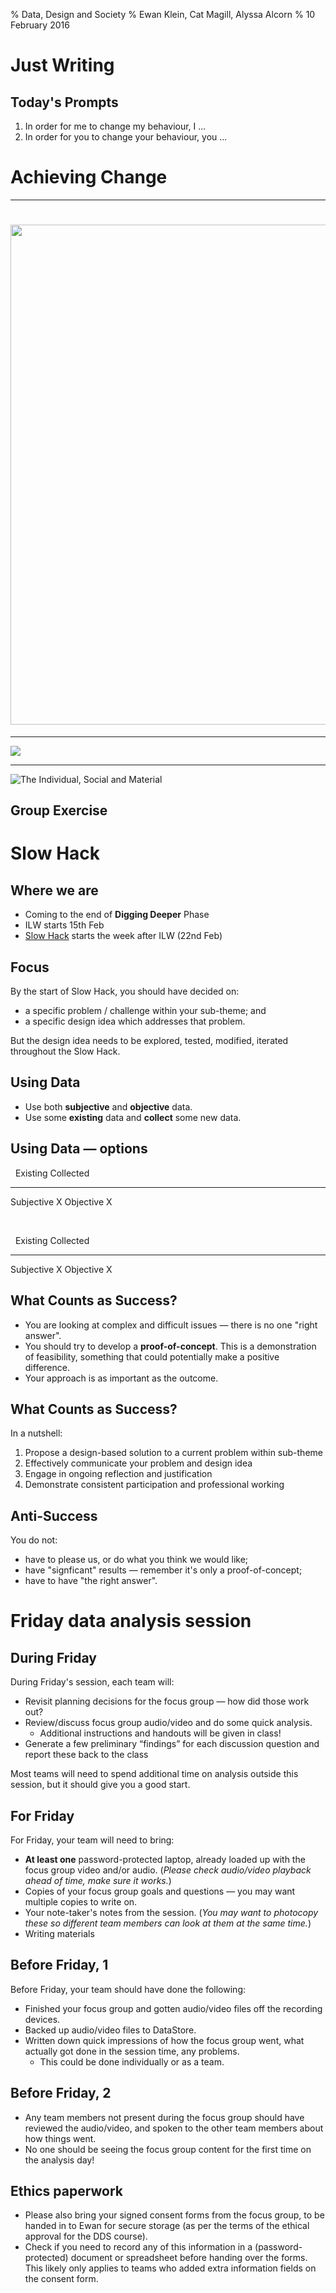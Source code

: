 % Data, Design and Society
% Ewan Klein, Cat Magill, Alyssa Alcorn
% 10 February 2016




# Just Writing

## Today's Prompts

1. In order for me to change my behaviour, I ...
2. In order for you to change your behaviour, you ...

# Achieving Change

---

<h1><img src="https://edinburghlivinglab.github.io/dds/images/smoking_kills.jpg" style="width: 800px;"></h1>

---

![](https://edinburghlivinglab.github.io/dds/images/no_smoking.png)

---

![The Individual, Social and Material](https://edinburghlivinglab.github.io/dds/images/ism.gif)

## Group Exercise 

<!-- * Decide in your team on some habit or behaviour that you each share (more or less) and would like to change.
* Think of examples in the past where you have tried to change your own behaviour:
    - cases where you have succeeded, and
    - cases where you have failed.
* Using this background material, come up with one or more scenarios which  illustrate some of the barriers to change that have emerged in your discussion. 
* Create characters based on yourself to inhabit these scenarios.
* Develop a role-play to highlight these scenarios.

## Group Exercise 2

* What did you learn

* Be clear about your goals
* Prepare 4 questions to elicit qualitative data, e.g.
    - explanations
    - interpretations
    - experiences
* Identify time slot, space
* Recruit 5 participants
* Assign team roles
* Book equipment -->


# Slow Hack

## Where we are

* Coming to the end of **Digging Deeper** Phase
* ILW starts 15th Feb
* [Slow Hack](https://edinburghlivinglab.github.io/dds/slow_hack/) starts the week after ILW (22nd Feb)

## Focus

By the start of Slow Hack, you should have decided on:

* a specific problem / challenge within your sub-theme; and
* a specific design idea which addresses that problem.

But the design idea needs to be explored, tested, modified, iterated throughout the Slow Hack.

## Using Data

* Use both **subjective** and **objective** data. 
* Use some **existing** data and **collect** some new data. 


## Using Data &mdash; options


&nbsp;      Existing   Collected
----------  --------   ---------
Subjective     X
Objective                  X

<br/>
 
&nbsp;      Existing   Collected
----------  --------   ---------
Subjective                 X
Objective       X


## What Counts as Success?

* You are looking at complex and difficult issues &mdash; there is no one "right answer".
* You should try to develop a **proof-of-concept**. This is a demonstration of feasibility, something that could potentially make a positive difference.
* Your approach is as important as the outcome.

## What Counts as Success?

In a nutshell:

1. Propose a design-based solution to a current problem within sub-theme
1. Effectively communicate your problem and design idea
1. Engage in ongoing reflection and justification
1. Demonstrate consistent participation and professional working

## Anti-Success

You do not:

* have to please us, or do what you think we would like;
* have "signficant" results &mdash; remember it's only a proof-of-concept;
* have to have "the right answer".

# Friday data analysis session

## During Friday

During Friday's session, each team will:

* Revisit planning decisions for the focus group &mdash; how did those work out?
* Review/discuss focus group audio/video and do some quick analysis.
	- Additional instructions and handouts will be given in class!
* Generate a few preliminary “findings” for each discussion question and report these back to the class

Most teams will need to spend additional time on analysis outside this session, but it should give you a good start. 

## For Friday 

For Friday, your team will need to bring:

* **At least one** password-protected laptop, already loaded up with the focus group video and/or audio. (*Please check audio/video playback ahead of time, make sure it works.*)
* Copies of your focus group goals and questions &mdash; you may want multiple copies to write on.
* Your note-taker's notes from the session. (*You may want to photocopy these so different team members can look at them at the same time.*)
* Writing materials

## Before Friday, 1

Before Friday, your team should have done the following:

* Finished your focus group and gotten audio/video files off the recording devices.
* Backed up audio/video files to DataStore.
* Written down quick impressions of how the focus group went, what actually got done in the session time, any problems. 
	- This could be done individually or as a team.


## Before Friday, 2

* Any team members not present during the focus group should have reviewed the audio/video, and spoken to the other team members about how things went. 
* No one should be seeing the focus group content for the first time on the analysis day!

## Ethics paperwork

* Please also bring your signed consent forms from the focus group, to be handed in to Ewan for secure storage (as per the terms of the ethical approval for the DDS course). 
* Check if you need to record any of this information in a (password-protected) document or spreadsheet before handing over the forms. This likely only applies to teams who added extra information fields on the consent form.


